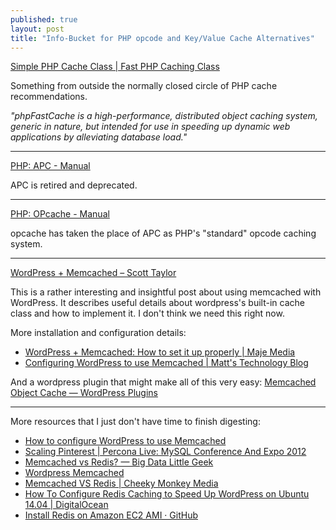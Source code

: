 ```yaml
---
published: true
layout: post
title: "Info-Bucket for PHP opcode and Key/Value Cache Alternatives"
---
```



[Simple PHP Cache Class | Fast PHP Caching Class](http://www.phpfastcache.com/)

Something from outside the normally closed circle of PHP cache recommendations.

*"phpFastCache is a high-performance, distributed object caching system, generic in nature, but intended for use in speeding up dynamic web applications by alleviating database load."*

---

[PHP: APC - Manual](http://php.net/manual/en/book.apc.php)

APC is retired and deprecated.

---

[PHP: OPcache - Manual](http://php.net/manual/en/book.opcache.php)

opcache has taken the place of APC as PHP's "standard" opcode caching system.

---

[WordPress + Memcached – Scott Taylor](http://scotty-t.com/2012/01/20/wordpress-memcached/)

This is a rather interesting and insightful post about using memcached with WordPress. It describes useful details about wordpress's built-in cache class and how to implement it. I don't think we need this right now.

More installation and configuration details:

* [WordPress + Memcached: How to set it up properly | Maje Media](https://majemedia.com/wordpress-memcached-how-to-set-it-up-properly/)
* [Configuring WordPress to use Memcached | Matt's Technology Blog](http://technology.mattrude.com/2011/11/configuring-wordpress-to-use-memcached/)

And a wordpress plugin that might make all of this very easy: [Memcached Object Cache — WordPress Plugins](https://wordpress.org/plugins/memcached/)

---

More resources that I just don't have time to finish digesting:

* [How to configure WordPress to use Memcached](https://www.siteground.com/tutorials/supercacher/wordpress_memcached.htm)
* [Scaling Pinterest | Percona Live: MySQL Conference And Expo 2012](https://www.percona.com/live/mysql-conference-2012/sessions/scaling-pinterest)
* [Memcached vs Redis? — Big Data Little Geek](http://www.bigdatalittlegeek.com/blog/2014/3/25/memcached-vs-redis)
* [Wordpress Memcached](https://redislabs.com/wordpress-memcached)
* [Memcached VS Redis | Cheeky Monkey Media](http://cheekymonkeymedia.ca/blog/web-development/memcached-vs-redis)
* [How To Configure Redis Caching to Speed Up WordPress on Ubuntu 14.04 | DigitalOcean](https://www.digitalocean.com/community/tutorials/how-to-configure-redis-caching-to-speed-up-wordpress-on-ubuntu-14-04)
* [Install Redis on Amazon EC2 AMI · GitHub](https://gist.github.com/dstroot/2776679)
